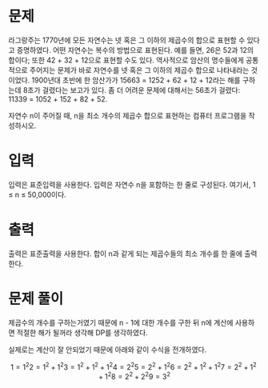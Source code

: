 # 문제
라그랑주는 1770년에 모든 자연수는 넷 혹은 그 이하의 제곱수의 합으로 표현할 수 있다고 증명하였다. 어떤 자연수는 복수의 방법으로 표현된다. 예를 들면, 26은 52과 12의 합이다; 또한 42 + 32 + 12으로 표현할 수도 있다. 역사적으로 암산의 명수들에게 공통적으로 주어지는 문제가 바로 자연수를 넷 혹은 그 이하의 제곱수 합으로 나타내라는 것이었다. 1900년대 초반에 한 암산가가 15663 = 1252 + 62 + 12 + 12라는 해를 구하는데 8초가 걸렸다는 보고가 있다. 좀 더 어려운 문제에 대해서는 56초가 걸렸다: 11339 = 1052 + 152 + 82 + 52.

자연수 n이 주어질 때, n을 최소 개수의 제곱수 합으로 표현하는 컴퓨터 프로그램을 작성하시오.

# 입력
입력은 표준입력을 사용한다. 입력은 자연수 n을 포함하는 한 줄로 구성된다. 여기서, 1 ≤ n ≤ 50,000이다.

# 출력
출력은 표준출력을 사용한다. 합이 n과 같게 되는 제곱수들의 최소 개수를 한 줄에 출력한다.

# 문제 풀이
제곱수의 개수를 구하는거였기 때문에 n - 1에 대한 개수를 구한 뒤 n에 계산에 사용하면 적절한 해가 될꺼라 생각해 DP를 생각하였다.

실제로는 계산이 잘 안되었기 때문에 아래와 같이 수식을 전개하였다.

$$
1 = 1^2
2 = 1^2 + 1^2
3 = 1^2 + 1^2 + 1^2
4 = 2^2
5 = 2^2 + 1^2
6 = 2^2 + 1^2 + 1^2
7 = 2^2 + 1^2 + 1^2
8 = 2^2 + 2^2
9 = 3^2
$$